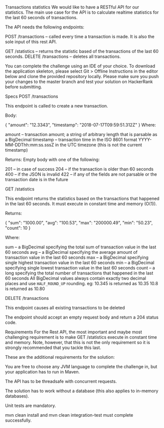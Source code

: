 Transactions statistics
We would like to have a RESTful API for our statistics. The main use case for the API is to calculate realtime statistics for the last 60 seconds of transactions.

The API needs the following endpoints:

POST /transactions – called every time a transaction is made. It is also the sole input of this rest API.

GET /statistics – returns the statistic based of the transactions of the last 60 seconds.
DELETE /transactions – deletes all transactions.


You can complete the challenge using an IDE of your choice. To download the application skeleton, please select Git > Offline Instructions in the editor below and clone the provided repository locally. Please make sure you push your changes to the master branch and test your solution on HackerRank before submitting.



Specs
POST /transactions

This endpoint is called to create a new transaction.

Body:

{
  "amount": "12.3343",
  "timestamp": "2018-07-17T09:59:51.312Z"
}
Where:

amount – transaction amount; a string of arbitrary length that is parsable as a BigDecimal
timestamp – transaction time in the ISO 8601 format YYYY-MM-DDThh:mm:ss.sssZ in the UTC timezone (this is not the current timestamp)


Returns: Empty body with one of the following:

201 – in case of success
204 – if the transaction is older than 60 seconds
400 – if the JSON is invalid
422 – if any of the fields are not parsable or the transaction date is in the future


GET /statistics

This endpoint returns the statistics based on the transactions that happened in the last 60 seconds. It must execute in constant time and memory (O(1)).

Returns:

{
  "sum": "1000.00",
  "avg": "100.53",
  "max": "200000.49",
  "min": "50.23",
  "count": 10
}

Where:

sum – a BigDecimal specifying the total sum of transaction value in the last 60 seconds
avg – a BigDecimal specifying the average amount of transaction value in the last 60 seconds
max – a BigDecimal specifying single highest transaction value in the last 60 seconds
min – a BigDecimal specifying single lowest transaction value in the last 60 seconds
count – a long specifying the total number of transactions that happened in the last 60 seconds
All BigDecimal values always contain exactly two decimal places and use `HALF_ROUND_UP` rounding. eg: 10.345 is returned as 10.35 10.8 is returned as 10.80



DELETE /transactions

This endpoint causes all existing transactions to be deleted

The endpoint should accept an empty request body and return a 204 status code.



Requirements
For the Rest API, the most important and maybe most challenging requirement is to make GET /statistics execute in constant time and memory. Note, however, that this is not the only requirement so it is	strongly recommended that you tackle this last.

These are the additional requirements for the solution:

You are free to choose any JVM language to complete the challenge in, but your application has to run in Maven.

The API has to be threadsafe with concurrent requests.

The solution has to work without a database (this also applies to in-memory databases).

Unit tests are mandatory.

mvn clean install and mvn clean integration-test must complete successfully.
